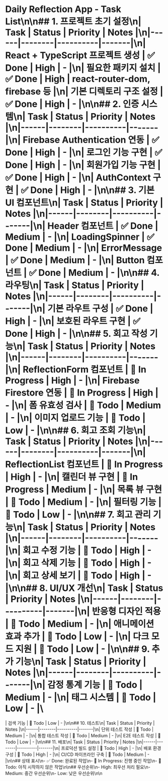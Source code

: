 # Daily Reflection App - Task List\n\n## 1. 프로젝트 초기 설정\n| Task | Status | Priority | Notes |\n|------|--------|----------|-------|\n| React + TypeScript 프로젝트 생성 | ✅ Done | High | - |\n| 필요한 패키지 설치 | ✅ Done | High | react-router-dom, firebase 등 |\n| 기본 디렉토리 구조 설정 | ✅ Done | High | - |\n\n## 2. 인증 시스템\n| Task | Status | Priority | Notes |\n|------|--------|----------|-------|\n| Firebase Authentication 연동 | ✅ Done | High | - |\n| 로그인 기능 구현 | ✅ Done | High | - |\n| 회원가입 기능 구현 | ✅ Done | High | - |\n| AuthContext 구현 | ✅ Done | High | - |\n\n## 3. 기본 UI 컴포넌트\n| Task | Status | Priority | Notes |\n|------|--------|----------|-------|\n| Header 컴포넌트 | ✅ Done | Medium | - |\n| LoadingSpinner | ✅ Done | Medium | - |\n| ErrorMessage | ✅ Done | Medium | - |\n| Button 컴포넌트 | ✅ Done | Medium | - |\n\n## 4. 라우팅\n| Task | Status | Priority | Notes |\n|------|--------|----------|-------|\n| 기본 라우트 구성 | ✅ Done | High | - |\n| 보호된 라우트 구현 | ✅ Done | High | - |\n\n## 5. 회고 작성 기능\n| Task | Status | Priority | Notes |\n|------|--------|----------|-------|\n| ReflectionForm 컴포넌트 | 🚧 In Progress | High | - |\n| Firebase Firestore 연동 | 🚧 In Progress | High | - |\n| 폼 유효성 검사 | 📝 Todo | Medium | - |\n| 이미지 업로드 기능 | 📝 Todo | Low | - |\n\n## 6. 회고 조회 기능\n| Task | Status | Priority | Notes |\n|------|--------|----------|-------|\n| ReflectionList 컴포넌트 | 🚧 In Progress | High | - |\n| 캘린더 뷰 구현 | 🚧 In Progress | Medium | - |\n| 목록 뷰 구현 | 📝 Todo | Medium | - |\n| 필터링 기능 | 📝 Todo | Low | - |\n\n## 7. 회고 관리 기능\n| Task | Status | Priority | Notes |\n|------|--------|----------|-------|\n| 회고 수정 기능 | 📝 Todo | High | - |\n| 회고 삭제 기능 | 📝 Todo | High | - |\n| 회고 상세 보기 | 📝 Todo | High | - |\n\n## 8. UI/UX 개선\n| Task | Status | Priority | Notes |\n|------|--------|----------|-------|\n| 반응형 디자인 적용 | 📝 Todo | Medium | - |\n| 애니메이션 효과 추가 | 📝 Todo | Low | - |\n| 다크 모드 지원 | 📝 Todo | Low | - |\n\n## 9. 추가 기능\n| Task | Status | Priority | Notes |\n|------|--------|----------|-------|\n| 감정 통계 기능 | 📝 Todo | Medium | - |\n| 태그 시스템 | 📝 Todo | Low | - |\
| 검색 기능 | 📝 Todo | Low | - |\n\n## 10. 테스트\n| Task | Status | Priority | Notes |\n|------|--------|----------|-------|\n| 단위 테스트 작성 | 📝 Todo | Medium | - |\n| 통합 테스트 작성 | 📝 Todo | Medium | - |\n| E2E 테스트 작성 | 📝 Todo | Low | - |\n\n## 11. 배포\n| Task | Status | Priority | Notes |\n|------|--------|----------|-------|\n| 프로덕션 빌드 설정 | 📝 Todo | High | - |\n| 배포 환경 구성 | 📝 Todo | High | - |\n| CI/CD 파이프라인 구축 | 📝 Todo | Medium | - |\n\n## 상태 표시\n- ✅ Done: 완료된 작업\n- 🚧 In Progress: 진행 중인 작업\n- 📝 Todo: 아직 시작하지 않은 작업\n\n## 우선순위\n- High: 최우선 처리 필요\n- Medium: 중간 우선순위\n- Low: 낮은 우선순위\n\n